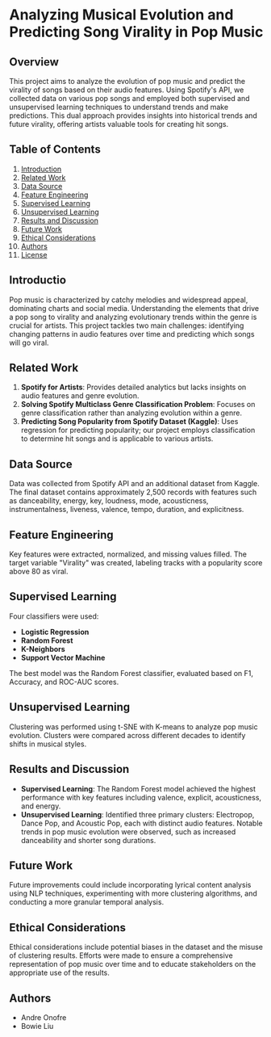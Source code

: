 # Analyzing Musical Evolution and Predicting Song Virality in Pop Music

## Overview
This project aims to analyze the evolution of pop music and predict the virality of songs based on their audio features. Using Spotify's API, we collected data on various pop songs and employed both supervised and unsupervised learning techniques to understand trends and make predictions. This dual approach provides insights into historical trends and future virality, offering artists valuable tools for creating hit songs.

## Table of Contents
1. [Introduction](#introduction)
2. [Related Work](#related-work)
3. [Data Source](#data-source)
4. [Feature Engineering](#feature-engineering)
5. [Supervised Learning](#supervised-learning)
6. [Unsupervised Learning](#unsupervised-learning)
7. [Results and Discussion](#results-and-discussion)
8. [Future Work](#future-work)
9. [Ethical Considerations](#ethical-considerations)
10. [Authors](#authors)
11. [License](#license)

## Introductio
Pop music is characterized by catchy melodies and widespread appeal, dominating charts and social media. Understanding the elements that drive a pop song to virality and analyzing evolutionary trends within the genre is crucial for artists. This project tackles two main challenges: identifying changing patterns in audio features over time and predicting which songs will go viral.

## Related Work
1. **Spotify for Artists**: Provides detailed analytics but lacks insights on audio features and genre evolution.
2. **Solving Spotify Multiclass Genre Classification Problem**: Focuses on genre classification rather than analyzing evolution within a genre.
3. **Predicting Song Popularity from Spotify Dataset (Kaggle)**: Uses regression for predicting popularity; our project employs classification to determine hit songs and is applicable to various artists.

## Data Source
Data was collected from Spotify API and an additional dataset from Kaggle. The final dataset contains approximately 2,500 records with features such as danceability, energy, key, loudness, mode, acousticness, instrumentalness, liveness, valence, tempo, duration, and explicitness.

## Feature Engineering
Key features were extracted, normalized, and missing values filled. The target variable "Virality" was created, labeling tracks with a popularity score above 80 as viral.

## Supervised Learning
Four classifiers were used:
- **Logistic Regression**
- **Random Forest**
- **K-Neighbors**
- **Support Vector Machine**

The best model was the Random Forest classifier, evaluated based on F1, Accuracy, and ROC-AUC scores.

## Unsupervised Learning
Clustering was performed using t-SNE with K-means to analyze pop music evolution. Clusters were compared across different decades to identify shifts in musical styles.

## Results and Discussion
- **Supervised Learning**: The Random Forest model achieved the highest performance with key features including valence, explicit, acousticness, and energy.
- **Unsupervised Learning**: Identified three primary clusters: Electropop, Dance Pop, and Acoustic Pop, each with distinct audio features. Notable trends in pop music evolution were observed, such as increased danceability and shorter song durations.

## Future Work
Future improvements could include incorporating lyrical content analysis using NLP techniques, experimenting with more clustering algorithms, and conducting a more granular temporal analysis.

## Ethical Considerations
Ethical considerations include potential biases in the dataset and the misuse of clustering results. Efforts were made to ensure a comprehensive representation of pop music over time and to educate stakeholders on the appropriate use of the results.

## Authors
- Andre Onofre
- Bowie Liu
